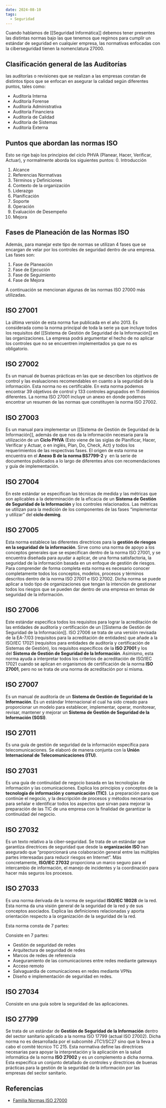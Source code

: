```yaml
---
date: 2024-08-10
tags:
  - Seguridad
---
```


Cuando hablamos de [[Seguridad Informática]] debemos tener presentes las distintas normas bajo las que tenemos que regirnos para cumplir un estándar de seguridad en cualquier empresa, las normativas enfocadas con la ciberseguridad tienen la nomenclatura 27000.

## Clasificación general de las Auditorías
las auditorías o revisiones que se realizan a las empresas constan de distintos tipos que se enfocan en asegurar la calidad según diferentes puntos, tales como:

- Auditoría Interna
- Auditoría Forense
- Auditoría Administrativa
- Auditoría Financiera
- Auditoría de Calidad
- Auditoría de Sistemas
- Auditoría Externa
## Puntos que abordan las normas ISO
Esto se rige bajo los principios del ciclo PHVA (Planear, Hacer, Verificar, Actuar), y normalmente aborda los siguientes puntos:
0. Introducción
1. Alcance
2. Referencias Normativas
3. Términos y Definiciones
4. Contexto de la organización
5. Liderazgo
6. Planificación
7. Soporte
8. Operación
9. Evaluación de Desempeño
10. Mejora

## Fases de Planeación de las Normas ISO

Además, para manejar este tipo de normas se utilizan 4 fases que se encargan de velar por los controles de seguridad dentro de una empresa. Las fases son:

1. Fase de Planeación
2. Fase de Ejecución
3. Fase de Seguimiento
4. Fase de Mejora

A continuación se mencionan algunas de las normas ISO 27000 más utilizadas.

## ISO 27001

La última versión de esta norma fue publicada en el año 2013. Es considerada como la norma principal de toda la serie ya que incluye todos los requisitos del [[Sistema de Gestión de Seguridad de la Información]] en las organizaciones. La empresa podrá argumentar el hecho de no aplicar los controles que no se encuentren implementados ya que no es obligatorio.

## ISO 27002

Es un manual de buenas prácticas en las que se describen los objetivos de control y las evaluaciones recomendables en cuanto a la seguridad de la información. Esta norma no es certificable. En esta norma podemos encontrar 39 objetivos de control y 133 controles agrupados en 11 dominios diferentes. La norma ISO 27001 incluye un anexo en donde podemos encontrar un resumen de las normas que constituyen la norma ISO 27002.

## ISO 27003

Es un manual para implementar un [[Sistema de Gestión de Seguridad de la Información]], además de que nos da la información necesaria para la utilización de un **Ciclo PHVA** (Esto viene de las siglas de Planificar, Hacer, Verificar y Actuar, o en inglés, Plan, Do, Check, Act) y todos los requerimientos de las respectivas fases. El origen de esta norma se encuentra en el **Anexo B de la norma BS7799-2** y  en la serie de documentos publicados a lo largo de diferentes años con recomendaciones y guía de implementación.

## ISO 27004

En este estándar se especifican las técnicas de medida y las métricas que son aplicables a la determinación de la eficacia de un **Sistema de Gestión de Seguridad de la Información** y los controles relacionados. Las métricas se utilizan para la medición de los componentes de las fases “implementar y utilizar” del **ciclo deming**.

## ISO 27005

Esta norma establece las diferentes directrices para la **gestión de riesgos en la seguridad de la información**. Sirve como una norma de apoyo a los conceptos generales que se especifican dentro de la norma ISO 27001, y se encuentra diseñada para ayudar a aplicar, de una forma satisfactoria, la seguridad de la información basada en un enfoque de gestión de riesgos. Para comprender de forma completa esta norma es necesario conocer completamente todos los conceptos, modelos, procesos y términos descritos dentro de la norma ISO 27001 e ISO 27002. Dicha norma se puede aplicar a todo tipo de organizaciones que tengan la intención de gestionar todos los riesgos que se pueden dar dentro de una empresa en temas de seguridad de la información.

## ISO 27006

Este estándar especifica todos los requisitos para lograr la acreditación de las entidades de auditoría y certificación de un [[Sistema de Gestión de Seguridad de la Información]]. ISO 27006 se trata de una versión revisada de la EA-7/03 (requisitos para la acreditación de entidades) que añade a la ISO/IEC 17021 (requisitos para entidades de auditoría y certificación de Sistemas de Gestión), los requisitos específicos de la **ISO 27001** y los del **Sistema de Gestión de Seguridad de la Información**. Asimismo, esta norma ayuda a interpretar todos los criterios de acreditación de ISO/IEC 17021 cuando se aplican en organismos de certificación de la norma **ISO 27001**, pero no se trata de una norma de acreditación por sí misma.

## ISO 27007

Es un manual de auditoría de un **Sistema de Gestión de Seguridad de la Información**. Es un estándar Internacional el cual ha sido creado para proporcionar un modelo para establecer, implementar, operar, monitorear, revisar, mantener y mejorar un **Sistema de Gestión de Seguridad de la Información (SGSI)**.

## ISO 27011

Es una guía de gestión de seguridad de la información específica para telecomunicaciones. Se elaboró de manera conjunta con la **Unión Internacional de Telecomunicaciones (ITU)**.

## ISO 27031

Es una guía de continuidad de negocio basada en las tecnologías de información y las comunicaciones. Explica los principios y conceptos de la **tecnología de información y comunicación (TIC)**. La preparación para que continúe el negocio, y la descripción de procesos y métodos necesarios para señalar e identificar todos los aspectos que sirvan para mejorar la preparación de las TIC de una empresa con la finalidad de garantizar la continuidad del negocio.

## ISO 27032

Es un texto relativo a la ciber-seguridad. Se trata de un estándar que garantiza directrices de seguridad que desde la **organización ISO** han asegurado que “proporcionará una colaboración general entre las múltiples partes interesadas para reducir riesgos en Internet”. Más concretamente, **ISO/IEC 27032** proporciona un marco seguro para el intercambio de información, el manejo de incidentes y la coordinación para hacer más seguros los procesos.

## ISO 27033

Es una norma derivada de la norma de seguridad **ISO/IEC 18028** de la red. Esta norma da una visión general de la seguridad de la red y de sus conceptos asociados. Explica las definiciones relacionadas y aporta orientación respecto a la organización de la seguridad de la red. 

Esta norma consta de 7 partes:

Consiste en 7 partes:

- Gestión de seguridad de redes
- Arquitectura de seguridad de redes
- Marcos de redes de referencia
- Aseguramiento de las comunicaciones entre redes mediante gateways
- Acceso remoto
- Salvaguardia de comunicaciones en redes mediante VPNs
- Diseño e implementación de seguridad en redes.

## ISO 27034

Consiste en una guía sobre la seguridad de las aplicaciones.
## ISO 27799

Se trata de un estándar de **Gestión de Seguridad de la Información** dentro del sector sanitario aplicado a la norma ISO 17799 (actual ISO 27002). Dicha norma no es desarrollada por el subcomité JTC1/SC27 sino que la lleva a cabo el comité técnico TC 215. Esta normativa define las directrices necesarias para apoyar la interpretación y la aplicación en la salud informática de la norma **ISO 27002** y es un complemento a dicha norma. Esta especifica un conjunto detallado de controles y directrices de buenas prácticas para la gestión de la seguridad de la información por las empresas del sector sanitario.
## Referencias
- [Familia Normas ISO 27000](https://www.isotools.us/2015/01/21/familia-normas-iso-27000/)